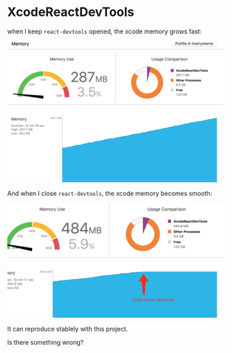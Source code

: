 # XcodeReactDevTools

when I keep `react-devtools` opened, the xcode memory grows fast:

![image](./screenshots/QQ20170927-0@2x.png)

And when I close `react-devtools`, the xcode memory becomes smooth:

![image](./screenshots/QQ20170927-1@2x.png)

It can reproduce stablely with this project.

Is there something wrong?


